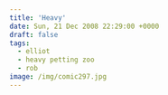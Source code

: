 ```yaml
---
title: 'Heavy'
date: Sun, 21 Dec 2008 22:29:00 +0000
draft: false
tags:
  - elliot
  - heavy petting zoo
  - rob
image: /img/comic297.jpg
---
```


